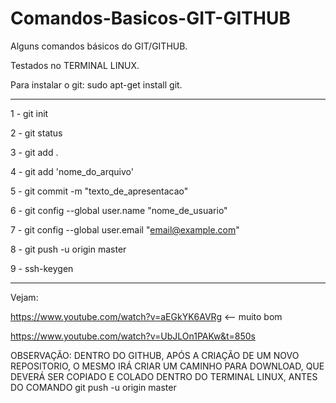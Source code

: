 # Comandos-Basicos-GIT-GITHUB
Alguns comandos básicos do GIT/GITHUB. 

Testados no TERMINAL LINUX. 

Para instalar o git: sudo apt-get install git.

--------------------------------------------------------

1 - git init 

2 - git status

3 - git add .

4 - git add 'nome_do_arquivo'

5 - git commit -m "texto_de_apresentacao" 

6 - git config --global user.name "nome_de_usuario"

7 - git config --global user.email "email@example.com"

8 - git push -u origin master

9 - ssh-keygen

--------------------------------------------------------
Vejam:

https://www.youtube.com/watch?v=aEGkYK6AVRg  <-- muito bom

https://www.youtube.com/watch?v=UbJLOn1PAKw&t=850s


OBSERVAÇÃO: DENTRO DO GITHUB, APÓS A CRIAÇÃO DE UM NOVO REPOSITORIO, O MESMO IRÁ CRIAR UM CAMINHO PARA DOWNLOAD, QUE DEVERÁ SER COPIADO E COLADO DENTRO DO TERMINAL LINUX, ANTES DO COMANDO git push -u origin master
